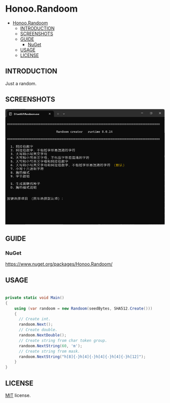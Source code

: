 # Honoo.Randoom

- [Honoo.Randoom](#honoorandoom)
  - [INTRODUCTION](#introduction)
  - [SCREENSHOTS](#screenshots)
  - [GUIDE](#guide)
    - [NuGet](#nuget)
  - [USAGE](#usage)
  - [LICENSE](#license)

## INTRODUCTION

Just a random.

## SCREENSHOTS

![screenshots1](screenshots/screenshots1.png)

## GUIDE

### NuGet

<https://www.nuget.org/packages/Honoo.Randoom/>

## USAGE

```c#

private static void Main()
{
    using (var randoom = new Randoom(seedBytes, SHA512.Create()))
    {
      // Create int.
      randoom.Next();
      // Create double.
      randoom.NextDouble();
      // Create string from char token group.
      randoom.NextString(60, 'm');
      // Create string from mask.
      randoom.NextString("h[8]{-}h[4]{-}h[4]{-}h[4]{-}h[12]");
    }
}

```

## LICENSE

[MIT](LICENSE) license.
